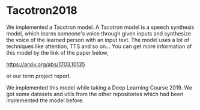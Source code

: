 # Tacotron2018
We implemented a Tacotron model. A Tacotron model is a speech synthesis model, which learns someone's voice through given inputs and synthesize the voice of the learned person with an input text. The model uses a lot of techniques like attention, TTS and so on... You can get more information of this model by the link of the paper below,

https://arxiv.org/abs/1703.10135

or our term project report.

We implemented this model while taking a Deep Learning Course 2019. We got some datasets and utils from the other repositories which had been implemented the model before. 
